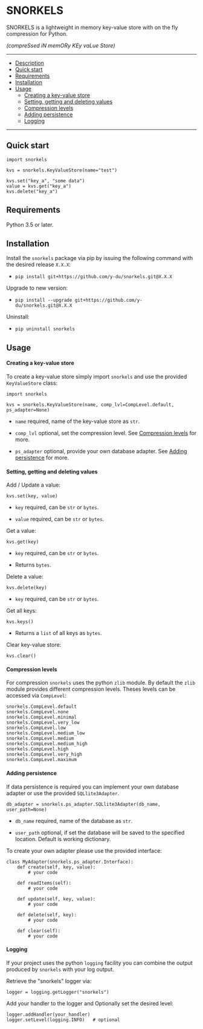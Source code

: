 SNORKELS
=======

SNORKELS is a lightweight in memory key-value store with on the fly compression for Python.

*(compreSsed iN memORy KEy vaLue Store)*

---

+ [Description](#description)
+ [Quick start](#quick-start)
+ [Requirements](#requirements)
+ [Installation](#installation)
+ [Usage](#usage)
    + [Creating a key-value store](#creating-a-key-value-store)
    + [Setting, getting and deleting values](#setting-getting-and-deleting-values)
    + [Compression levels](#compression-levels)
    + [Adding persistence](#adding-persistence)
    + [Logging](#logging)

---


Quick start
---
    import snorkels
    
    kvs = snorkels.KeyValueStore(name="test")
    
    kvs.set("key_a", "some data")
    value = kvs.get("key_a")
    kvs.delete("key_a")


Requirements
----

Python 3.5 or later.


Installation
----

Install the `snorkels` package via pip by issuing the following command with the desired release `X.X.X`: 

- `pip install git+https://github.com/y-du/snorkels.git@X.X.X` 

Upgrade to new version: 

- `pip install --upgrade git+https://github.com/y-du/snorkels.git@X.X.X`

Uninstall: 

- `pip uninstall snorkels`


Usage
----

#### Creating a key-value store

To create a key-value store simply import `snorkels` and use the provided `KeyValueStore` class:
 
    import snorkels
    
    kvs = snorkels.KeyValueStore(name, comp_lvl=CompLevel.default, ps_adapter=None)

- `name` required, name of the key-value store as `str`.

- `comp_lvl` optional, set the compression level. See [Compression levels](#compression-levels) for more.

- `ps_adapter` optional, provide your own database adapter. See [Adding persistence](#adding-persistence) for more.


#### Setting, getting and deleting values

Add / Update a value:

    kvs.set(key, value)

- `key` required, can be `str` or `bytes`.

- `value` required, can be `str` or `bytes`.

Get a value:

    kvs.get(key)

- `key` required, can be `str` or `bytes`.

- Returns `bytes`.

Delete a value:

    kvs.delete(key)

- `key` required, can be `str` or `bytes`.

Get all keys:

    kvs.keys()

- Returns a `list` of all keys as `bytes`.

Clear key-value store:

    kvs.clear()

#### Compression levels

For compression `snorkels` uses the python `zlib` module. By default the `zlib` module provides different compression levels. Theses levels can be accessed via `CompLevel`:

    snorkels.CompLevel.default
    snorkels.CompLevel.none
    snorkels.CompLevel.minimal
    snorkels.CompLevel.very_low
    snorkels.CompLevel.low
    snorkels.CompLevel.medium_low
    snorkels.CompLevel.medium
    snorkels.CompLevel.medium_high
    snorkels.CompLevel.high
    snorkels.CompLevel.very_high
    snorkels.CompLevel.maximum

#### Adding persistence

If data persistence is required you can implement your own database adapter or use the provided `SQLlite3Adapter`.

    db_adapter = snorkels.ps_adapter.SQLlite3Adapter(db_name, user_path=None)
    
- `db_name` required, name of the database as `str`.

- `user_path` optional, if set the database will be saved to the specified location. Default is working dictionary.

To create your own adapter please use the provided interface:

    class MyAdapter(snorkels.ps_adapter.Interface):
        def create(self, key, value):
            # your code

        def readItems(self):
            # your code
    
        def update(self, key, value):
            # your code
    
        def delete(self, key):
            # your code
    
        def clear(self):
            # your code

#### Logging

If your project uses the python `logging` facility you can combine the output produced by `snorkels` with your log output.

Retrieve the "snorkels" logger via:

    logger = logging.getLogger("snorkels")

Add your handler to the logger and Optionally set the desired level:

    logger.addHandler(your_handler)
    logger.setLevel(logging.INFO)   # optional
